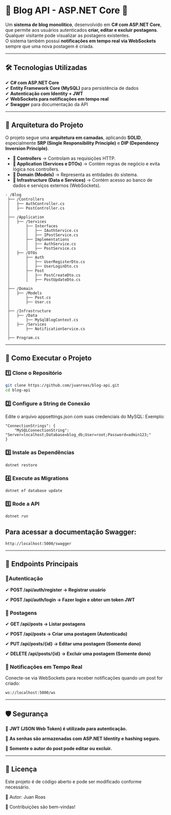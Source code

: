 # 📌 Blog API - ASP.NET Core 🚀

Um **sistema de blog monolítico**, desenvolvido em **C# com ASP.NET Core**, que permite aos usuários autenticados **criar, editar e excluir postagens**.  
Qualquer visitante pode visualizar as postagens existentes.  
O sistema também possui **notificações em tempo real via WebSockets** sempre que uma nova postagem é criada.

---

## 🛠️ Tecnologias Utilizadas  

✔ **C# com ASP.NET Core**  
✔ **Entity Framework Core (MySQL)** para persistência de dados  
✔ **Autenticação com Identity + JWT**  
✔ **WebSockets para notificações em tempo real**  
✔ **Swagger** para documentação da API  

---

## 📂 Arquitetura do Projeto  

O projeto segue uma **arquitetura em camadas**, aplicando **SOLID**, especialmente **SRP (Single Responsibility Principle)** e **DIP (Dependency Inversion Principle)**.  

- **📌 Controllers** → Controlam as requisições HTTP.  
- **📌 Application (Services e DTOs)** → Contém regras de negócio e evita lógica nos controllers.  
- **📌 Domain (Models)** → Representa as entidades do sistema.  
- **📌 Infrastructure (Data e Services)** → Contém acesso ao banco de dados e serviços externos (WebSockets).
```
- /Blog
 ├── /Controllers
 │   ├── AuthController.cs
 │   ├── PostController.cs
 │
 ├── /Application
 │   ├── /Services
 │       ├── Interfaces
 │       │   ├── IAuthService.cs
 │       │   ├── IPostService.cs
 │       ├── Implementations
 │       │   ├── AuthService.cs
 │       │   ├── PostService.cs
 │   ├── /DTOs
 │       ├── Auth
 │       │   ├── UserRegisterDto.cs
 │       │   ├── UserLoginDto.cs
 │       ├── Post
 │       │   ├── PostCreateDto.cs
 │       │   ├── PostUpdateDto.cs
 │
 ├── /Domain
 │   ├── /Models
 │       ├── Post.cs
 │       ├── User.cs
 │       
 ├── /Infrastructure
 │   ├── /Data
 │       ├── MySqlBlogContext.cs
 │   ├── /Services
 │       ├── NotificationService.cs
 │
 ├── Program.cs
```

---

## 🚀 Como Executar o Projeto  

### **1️⃣ Clone o Repositório**
```bash
git clone https://github.com/juanroas/blog-api.git
cd blog-api
```

### **2️⃣ Configure a String de Conexão**
Edite o arquivo appsettings.json com suas credenciais do MySQL:
Exemplo: 
```
"ConnectionStrings": {
    "MySQLConnectionString": "Server=localhost;Database=blog_db;User=root;Password=admin123;"
}
```
### **3️⃣ Instale as Dependências**
```
dotnet restore
```

### **4️⃣ Execute as Migrations**
```
dotnet ef database update
```
### **5️⃣ Rode a API**
```
dotnet run
```
## **Para acessar a documentação Swagger:**
```
http://localhost:5000/swagger
```

---


## 📌 Endpoints Principais

### **🔹Autenticação**

✔ **POST /api/auth/register → Registrar usuário**

✔ **POST /api/auth/login → Fazer login e obter um token JWT**

### **🔹 Postagens**

✔ **GET /api/posts → Listar postagens**

✔ **POST /api/posts → Criar uma postagem (Autenticado)**

✔ **PUT /api/posts/{id} → Editar uma postagem (Somente dono)**

✔ **DELETE /api/posts/{id} → Excluir uma postagem (Somente dono)**

### **🔹 Notificações em Tempo Real**
Conecte-se via WebSockets para receber notificações quando um post for criado:
```
ws://localhost:5000/ws
```

---

## 🛡️ Segurança
🔐 **JWT (JSON Web Token) é utilizado para autenticação.**

🔐 **As senhas são armazenadas com ASP.NET Identity e hashing seguro.**

🔐 **Somente o autor do post pode editar ou excluir.**

---

## 📜 Licença
Este projeto é de código aberto e pode ser modificado conforme necessário.

📌 Autor: Juan Roas

🚀 Contribuições são bem-vindas!

